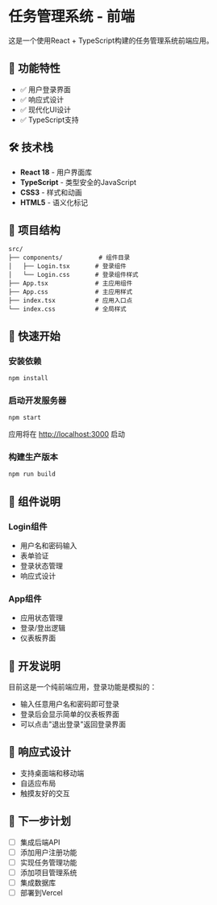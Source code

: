 # 任务管理系统 - 前端

这是一个使用React + TypeScript构建的任务管理系统前端应用。

## 🚀 功能特性

- ✅ 用户登录界面
- ✅ 响应式设计
- ✅ 现代化UI设计
- ✅ TypeScript支持

## 🛠️ 技术栈

- **React 18** - 用户界面库
- **TypeScript** - 类型安全的JavaScript
- **CSS3** - 样式和动画
- **HTML5** - 语义化标记

## 📁 项目结构

```
src/
├── components/          # 组件目录
│   ├── Login.tsx       # 登录组件
│   └── Login.css       # 登录组件样式
├── App.tsx             # 主应用组件
├── App.css             # 主应用样式
├── index.tsx           # 应用入口点
└── index.css           # 全局样式
```

## 🚀 快速开始

### 安装依赖
```bash
npm install
```

### 启动开发服务器
```bash
npm start
```

应用将在 [http://localhost:3000](http://localhost:3000) 启动

### 构建生产版本
```bash
npm run build
```

## 🎨 组件说明

### Login组件
- 用户名和密码输入
- 表单验证
- 登录状态管理
- 响应式设计

### App组件
- 应用状态管理
- 登录/登出逻辑
- 仪表板界面

## 🔧 开发说明

目前这是一个纯前端应用，登录功能是模拟的：
- 输入任意用户名和密码即可登录
- 登录后会显示简单的仪表板界面
- 可以点击"退出登录"返回登录界面

## 📱 响应式设计

- 支持桌面端和移动端
- 自适应布局
- 触摸友好的交互

## 🚀 下一步计划

- [ ] 集成后端API
- [ ] 添加用户注册功能
- [ ] 实现任务管理功能
- [ ] 添加项目管理系统
- [ ] 集成数据库
- [ ] 部署到Vercel
